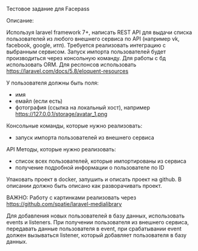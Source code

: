 Тестовое задание для Facepass

Описание:

Используя laravel framework 7+, написать REST API для выдачи списка пользователей из любого внешнего сервиса по API (например vk, facebook, google, итп). Требуется реализовать интеграцию с выбранным сервисом. Запуск импорта пользователей будет производиться через консольную команду. Для работы с бд использовать ORM.  Для респонсов использовать https://laravel.com/docs/5.8/eloquent-resources

У пользователя должны быть поля:
-	имя
-	емайл (если есть)
-	фотография (ссылка на локальный хост), например https://127.0.0.1/storage/avatar_1.png

Консольные команды, которые нужно реализовать:
-	запуск импорта пользователей из внешнего сервиса

API Методы, которые нужно реализовать:
-	список всех пользователей, которые импортированы из сервиса
-	получение подробной информации о пользователе по ID

Упаковать проект в docker, запушить и описать проект на github. В описании должно быть описано как разворачивать проект.

ВАЖНО: Работу с картинками реализовать через https://github.com/spatie/laravel-medialibrary 

Для добавления новых пользователей в базу данных, использовать events и listeners. При получении пользователя из внешнего сервиса, передавать данные пользователя в event, при срабатывании event должен вызываться listener, который добавляет пользователя в базу данных. 
